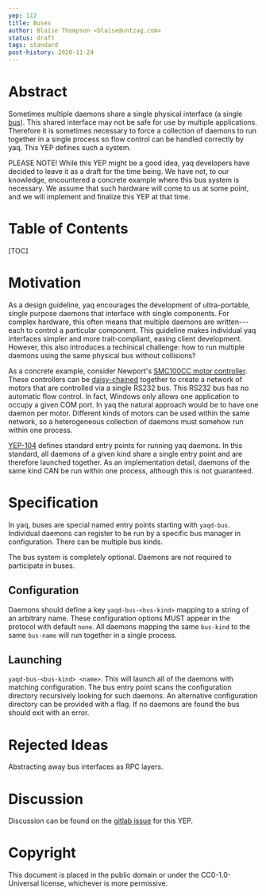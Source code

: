 ```yaml
---
yep: 112
title: Buses
author: Blaise Thompson <blaise@untzag.com>
status: draft
tags: standard
post-history: 2020-11-24
---
```


# Abstract

Sometimes multiple daemons share a single physical interface (a single [bus](https://en.wikipedia.org/wiki/Bus_%28computing%29)).
This shared interface may not be safe for use by multiple applications.
Therefore it is sometimes necessary to force a collection of daemons to run together in a single process so flow control can be handled correctly by yaq.
This YEP defines such a system.

PLEASE NOTE! While this YEP might be a good idea, yaq developers have decided to leave it as a draft for the time being.
We have not, to our knowledge, encountered a concrete example where this bus system is necessary.
We assume that such hardware will come to us at some point, and we will implement and finalize this YEP at that time.

# Table of Contents

[TOC]

# Motivation

As a design guideline, yaq encourages the development of ultra-portable, single purpose daemons that interface with single components.
For complex hardware, this often means that multiple daemons are written---each to control a particular component.
This guideline makes individual yaq interfaces simpler and more trait-compliant, easing client development.
However, this also introduces a techinical challenge: how to run multiple daemons using the same physical bus without collisions?

As a concrete example, consider Newport's [SMC100CC motor controller](https://www.newport.com/p/SMC100CC).
These controllers can be [daisy-chained](https://en.wikipedia.org/wiki/Daisy_chain_(electrical_engineering)) together to create a network of motors that are controlled via a single RS232 bus.
This RS232 bus has no automatic flow control.
In fact, Windows only allows one application to occupy a given COM port.
In yaq the natural approach would be to have one daemon per motor.
Different kinds of motors can be used within the same network, so a heterogeneous collection of daemons must somehow run within one process.

[YEP-104](https://yeps.yaq.fyi/104) defines standard entry points for running yaq daemons.
In this standard, all daemons of a given kind share a single entry point and are therefore launched together.
As an implementation detail, daemons of the same kind CAN be run within one process, although this is not guaranteed.

# Specification

In yaq, buses are special named entry points starting with `yaqd-bus`.
Individual daemons can register to be run by a specific bus manager in configuration.
There can be multiple bus kinds.

The bus system is completely optional.
Daemons are not required to participate in buses.

## Configuration

Daemons should define a key `yaqd-bus-<bus-kind>` mapping to a string of an arbitrary name.
These configuration options MUST appear in the protocol with default `none`.
All daemons mapping the same `bus-kind` to the same `bus-name` will run together in a single process.

## Launching

`yaqd-bus-<bus-kind> <name>`.
This will launch all of the daemons with matching configuration.
The bus entry point scans the configuration directory recursively looking for such daemons.
An alternative configuration directory can be provided with a flag.
If no daemons are found the bus should exit with an error.

# Rejected Ideas

Abstracting away bus interfaces as RPC layers.

# Discussion

Discussion can be found on the [gitlab issue](https://gitlab.com/yaq/yeps/-/issues/26) for this YEP.

# Copyright

This document is placed in the public domain or under the CC0-1.0-Universal license, whichever is more permissive.
